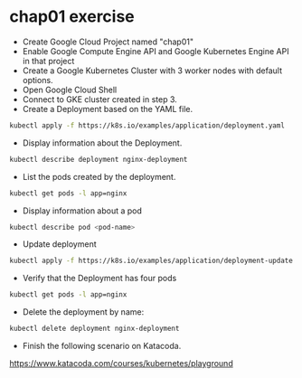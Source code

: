 # chap01 exercise

* Create Google Cloud Project named "chap01"
* Enable Google Compute Engine API and Google Kubernetes Engine API in that project
* Create a Google Kubernetes Cluster with 3 worker nodes with default options. 
* Open Google Cloud Shell
* Connect to GKE cluster created in step 3.
* Create a Deployment based on the YAML file.
```bash
kubectl apply -f https://k8s.io/examples/application/deployment.yaml
```

* Display information about the Deployment.

```bash
kubectl describe deployment nginx-deployment
```

* List the pods created by the deployment.

```bash
kubectl get pods -l app=nginx
```

* Display information about a pod

```bash
kubectl describe pod <pod-name>
```

* Update deployment
```bash
kubectl apply -f https://k8s.io/examples/application/deployment-update.yaml
```

* Verify that the Deployment has four pods

```bash
kubectl get pods -l app=nginx
```

* Delete the deployment by name:

```bash
kubectl delete deployment nginx-deployment
```

* Finish the following scenario on Katacoda.

https://www.katacoda.com/courses/kubernetes/playground
